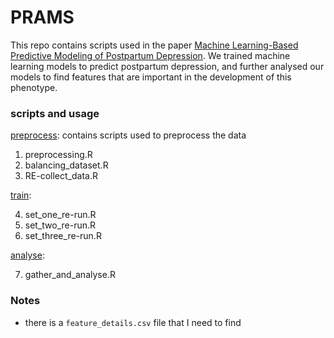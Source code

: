 # PRAMS

This repo contains scripts used in the paper [Machine Learning-Based Predictive Modeling of Postpartum Depression](https://www.mdpi.com/2077-0383/9/9/2899). We trained machine learning models to predict postpartum depression, and further analysed our models to find features that are important in the development of this phenotype. 

### scripts and usage
[preprocess](scripts/preprocess): contains scripts used to preprocess the data

1. preprocessing.R
2. balancing_dataset.R
3. RE-collect_data.R

[train](scripts/train):

4. set_one_re-run.R        
5. set_two_re-run.R
6. set_three_re-run.R      

[analyse](scripts/analyse):

7. gather_and_analyse.R

### Notes
- there is a `feature_details.csv` file that I need to find
